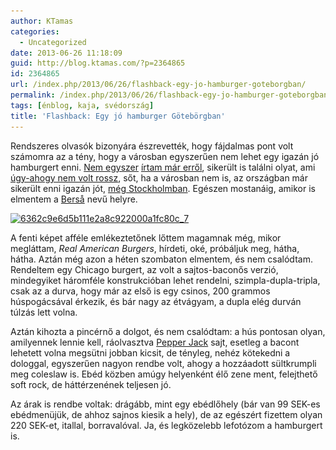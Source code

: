 ```yaml
---
author: KTamas
categories:
  - Uncategorized
date: 2013-06-26 11:18:09
guid: http://blog.ktamas.com/?p=2364865
id: 2364865
url: /index.php/2013/06/26/flashback-egy-jo-hamburger-goteborgban/
permalink: /index.php/2013/06/26/flashback-egy-jo-hamburger-goteborgban/
tags: [énblog, kaja, svédország]
title: 'Flashback: Egy jó hamburger Götebörgban'
---
```


Rendszeres olvasók bizonyára észrevették, hogy fájdalmas pont volt számomra az a tény, hogy a városban egyszerűen nem lehet egy igazán jó hamburgert enni. [Nem egyszer](http://blog.ktamas.com/index.php/2013/03/08/megjottem-stockholmba-pentek/) [írtam már erről](http://blog.ktamas.com/index.php/2013/04/20/irrital/), sikerült is találni olyat, ami [úgy-ahogy nem volt rossz](http://blog.ktamas.com/index.php/2013/05/05/valborg-kedd/), sőt, ha a városban nem is, az országban már sikerült enni igazán jót, [még Stockholmban](http://blog.ktamas.com/index.php/2013/03/10/vasarnap-draft/). Egészen mostanáig, amikor is elmentem a [Berså](http://www.bersagbg.se/burger-joint/) nevű helyre.

[<img src="/wp-content/uploads/2013/06/6362c9e6d5b111e2a8c922000a1fc80c_7.jpg" alt="6362c9e6d5b111e2a8c922000a1fc80c_7" width="612" height="612" class="aligncenter size-full wp-image-2364866" srcset="/wp-content/uploads/2013/06/6362c9e6d5b111e2a8c922000a1fc80c_7.jpg 612w, /wp-content/uploads/2013/06/6362c9e6d5b111e2a8c922000a1fc80c_7-150x150.jpg 150w, /wp-content/uploads/2013/06/6362c9e6d5b111e2a8c922000a1fc80c_7-300x300.jpg 300w" sizes="(max-width: 612px) 100vw, 612px" />](/wp-content/uploads/2013/06/6362c9e6d5b111e2a8c922000a1fc80c_7.jpg)

A fenti képet afféle emlékeztetőnek lőttem magamnak még, mikor megláttam, _Real American Burgers_, hírdeti, oké, próbáljuk meg, hátha, hátha. Aztán még azon a héten szombaton elmentem, és nem csalódtam. Rendeltem egy Chicago burgert, az volt a sajtos-baconős verzió, mindegyiket háromféle konstrukcióban lehet rendelni, szimpla-dupla-tripla, csak az a durva, hogy már az első is egy csinos, 200 grammos húspogácsával érkezik, és bár nagy az étvágyam, a dupla elég durván túlzás lett volna.

Aztán kihozta a pincérnő a dolgot, és nem csalódtam: a hús pontosan olyan, amilyennek lennie kell, ráolvasztva [Pepper Jack](http://en.wikipedia.org/wiki/Pepper_jack) sajt, esetleg a bacont lehetett volna megsütni jobban kicsit, de tényleg, nehéz kötekedni a dologgal, egyszerűen nagyon rendbe volt, ahogy a hozzáadott sültkrumpli meg coleslaw is. Ebéd közben amúgy helyenként élő zene ment, felejthető soft rock, de háttérzenének teljesen jó.

Az árak is rendbe voltak: drágább, mint egy ebédlőhely (bár van 99 SEK-es ebédmenüjük, de ahhoz sajnos kiesik a hely), de az egészért fizettem olyan 220 SEK-et, itallal, borravalóval. Ja, és legközelebb lefotózom a hamburgert is.
